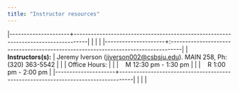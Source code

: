 ```yaml
---
title: "Instructor resources"
---
```


|---------------------+-----------------------------------------------------------------------------------|
|                     |                                                                                   |
|---------------------+:----------------------------------------------------------------------------------|
| **Instructors(s):** | Jeremy Iverson (<jiverson002@csbsju.edu>). MAIN 258, Ph: (320) 363-5542           |
|                     | Office Hours:                                                                     |
|                     | &nbsp;&nbsp;&nbsp;M 12:30 pm - 1:30 pm                                            |
|                     | &nbsp;&nbsp;&nbsp;R 1:00 pm - 2:00 pm                                             |
|---------------------+-----------------------------------------------------------------------------------|
|                     |                                                                                   |
